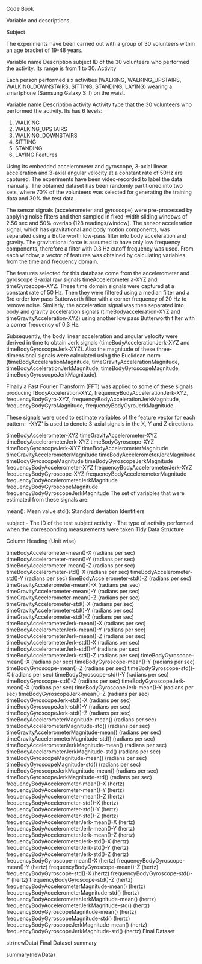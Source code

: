 Code Book

Variable and descriptions

Subject

The experiments have been carried out with a group of 30 volunteers within an age bracket of 19-48 years.

Variable name	Description
subject	ID of the 30 volunteers who performed the activity. Its range is from 1 to 30.
Activity

Each person performed six activities (WALKING, WALKING_UPSTAIRS, WALKING_DOWNSTAIRS, SITTING, STANDING, LAYING) wearing a smartphone (Samsung Galaxy S II) on the waist.

Variable name	Description
activity	Activity type that the 30 volunteers who performed the activity.
Its has 6 levels:
1. WALKING
2. WALKING_UPSTAIRS
3. WALKING_DOWNSTAIRS
4. SITTING
5. STANDING
6. LAYING
Features

Using its embedded accelerometer and gyroscope, 3-axial linear acceleration and 3-axial angular velocity at a constant rate of 50Hz are captured. The experiments have been video-recorded to label the data manually. The obtained dataset has been randomly partitioned into two sets, where 70% of the volunteers was selected for generating the training data and 30% the test data.

The sensor signals (accelerometer and gyroscope) were pre-processed by applying noise filters and then sampled in fixed-width sliding windows of 2.56 sec and 50% overlap (128 readings/window). The sensor acceleration signal, which has gravitational and body motion components, was separated using a Butterworth low-pass filter into body acceleration and gravity. The gravitational force is assumed to have only low frequency components, therefore a filter with 0.3 Hz cutoff frequency was used. From each window, a vector of features was obtained by calculating variables from the time and frequency domain.

The features selected for this database come from the accelerometer and gyroscope 3-axial raw signals timeAccelerometer a-XYZ and timeGyroscope-XYZ. These time domain signals were captured at a constant rate of 50 Hz. Then they were filtered using a median filter and a 3rd order low pass Butterworth filter with a corner frequency of 20 Hz to remove noise. Similarly, the acceleration signal was then separated into body and gravity acceleration signals (timeBodyacceleration-XYZ and timeGravityAcceleration-XYZ) using another low pass Butterworth filter with a corner frequency of 0.3 Hz.

Subsequently, the body linear acceleration and angular velocity were derived in time to obtain Jerk signals (timeBodyAccelerationJerk-XYZ and timeBodyGyroscopeJerk-XYZ). Also the magnitude of these three-dimensional signals were calculated using the Euclidean norm (timeBodyAccelerationMagnitude, timeGravityAccelerationMagnitude, timeBodyAccelerationJerkMagnitude, timeBodyGyroscopeMagnitude, timeBodyGyroscopeJerkMagnitude).

Finally a Fast Fourier Transform (FFT) was applied to some of these signals producing fBodyAcceleration-XYZ, frequencyBodyAccelerationJerk-XYZ, frequencyBodyGyro-XYZ, frequencyBodyAccelerationJerkMagnitude, frequencyBodyGyroMagnitude, frequencyBodyGyroJerkMagnitude.

These signals were used to estimate variables of the feature vector for each pattern:
'-XYZ' is used to denote 3-axial signals in the X, Y and Z directions.

timeBodyAccelerometer-XYZ
timeGravityAccelerometer-XYZ
timeBodyAccelerometerJerk-XYZ
timeBodyGyroscope-XYZ
timeBodyGyroscopeJerk-XYZ
timeBodyAccelerometerMagnitude
timeGravityAccelerometerMagnitude
timeBodyAccelerometerJerkMagnitude
timeBodyGyroscopeMagnitude
timeBodyGyroscopeJerkMagnitude
frequencyBodyAccelerometer-XYZ
frequencyBodyAccelerometerJerk-XYZ
frequencyBodyGyroscope-XYZ
frequencyBodyAccelerometerMagnitude
frequencyBodyAccelerometerJerkMagnitude
frequencyBodyGyroscopeMagnitude
frequencyBodyGyroscopeJerkMagnitude
The set of variables that were estimated from these signals are:

mean(): Mean value
std(): Standard deviation
Identifiers

subject - The ID of the test subject
activity - The type of activity performed when the corresponding measurements were taken
Tidy Data Structure

Column Heading (Unit wise)

timeBodyAccelerometer-mean()-X (radians per sec)
timeBodyAccelerometer-mean()-Y (radians per sec)
timeBodyAccelerometer-mean()-Z (radians per sec)
timeBodyAccelerometer-std()-X (radians per sec)
timeBodyAccelerometer-std()-Y (radians per sec)
timeBodyAccelerometer-std()-Z (radians per sec)
timeGravityAccelerometer-mean()-X (radians per sec)
timeGravityAccelerometer-mean()-Y (radians per sec)
timeGravityAccelerometer-mean()-Z (radians per sec)
timeGravityAccelerometer-std()-X (radians per sec)
timeGravityAccelerometer-std()-Y (radians per sec)
timeGravityAccelerometer-std()-Z (radians per sec)
timeBodyAccelerometerJerk-mean()-X (radians per sec)
timeBodyAccelerometerJerk-mean()-Y (radians per sec)
timeBodyAccelerometerJerk-mean()-Z (radians per sec)
timeBodyAccelerometerJerk-std()-X (radians per sec)
timeBodyAccelerometerJerk-std()-Y (radians per sec)
timeBodyAccelerometerJerk-std()-Z (radians per sec)
timeBodyGyroscope-mean()-X (radians per sec)
timeBodyGyroscope-mean()-Y (radians per sec)
timeBodyGyroscope-mean()-Z (radians per sec)
timeBodyGyroscope-std()-X (radians per sec)
timeBodyGyroscope-std()-Y (radians per sec)
timeBodyGyroscope-std()-Z (radians per sec)
timeBodyGyroscopeJerk-mean()-X (radians per sec)
timeBodyGyroscopeJerk-mean()-Y (radians per sec)
timeBodyGyroscopeJerk-mean()-Z (radians per sec)
timeBodyGyroscopeJerk-std()-X (radians per sec)
timeBodyGyroscopeJerk-std()-Y (radians per sec)
timeBodyGyroscopeJerk-std()-Z (radians per sec)
timeBodyAccelerometerMagnitude-mean() (radians per sec)
timeBodyAccelerometerMagnitude-std() (radians per sec)
timeGravityAccelerometerMagnitude-mean() (radians per sec)
timeGravityAccelerometerMagnitude-std() (radians per sec)
timeBodyAccelerometerJerkMagnitude-mean() (radians per sec)
timeBodyAccelerometerJerkMagnitude-std() (radians per sec)
timeBodyGyroscopeMagnitude-mean() (radians per sec)
timeBodyGyroscopeMagnitude-std() (radians per sec)
timeBodyGyroscopeJerkMagnitude-mean() (radians per sec)
timeBodyGyroscopeJerkMagnitude-std() (radians per sec)
frequencyBodyAccelerometer-mean()-X (hertz)
frequencyBodyAccelerometer-mean()-Y (hertz)
frequencyBodyAccelerometer-mean()-Z (hertz)
frequencyBodyAccelerometer-std()-X (hertz)
frequencyBodyAccelerometer-std()-Y (hertz)
frequencyBodyAccelerometer-std()-Z (hertz)
frequencyBodyAccelerometerJerk-mean()-X (hertz)
frequencyBodyAccelerometerJerk-mean()-Y (hertz)
frequencyBodyAccelerometerJerk-mean()-Z (hertz)
frequencyBodyAccelerometerJerk-std()-X (hertz)
frequencyBodyAccelerometerJerk-std()-Y (hertz)
frequencyBodyAccelerometerJerk-std()-Z (hertz)
frequencyBodyGyroscope-mean()-X (hertz)
frequencyBodyGyroscope-mean()-Y (hertz)
frequencyBodyGyroscope-mean()-Z (hertz)
frequencyBodyGyroscope-std()-X (hertz)
frequencyBodyGyroscope-std()-Y (hertz)
frequencyBodyGyroscope-std()-Z (hertz)
frequencyBodyAccelerometerMagnitude-mean() (hertz)
frequencyBodyAccelerometerMagnitude-std() (hertz)
frequencyBodyAccelerometerJerkMagnitude-mean() (hertz)
frequencyBodyAccelerometerJerkMagnitude-std() (hertz)
frequencyBodyGyroscopeMagnitude-mean() (hertz)
frequencyBodyGyroscopeMagnitude-std() (hertz)
frequencyBodyGyroscopeJerkMagnitude-mean() (hertz)
frequencyBodyGyroscopeJerkMagnitude-std() (hertz)
Final Dataset

str(newData)
Final Dataset summary

summary(newData)
